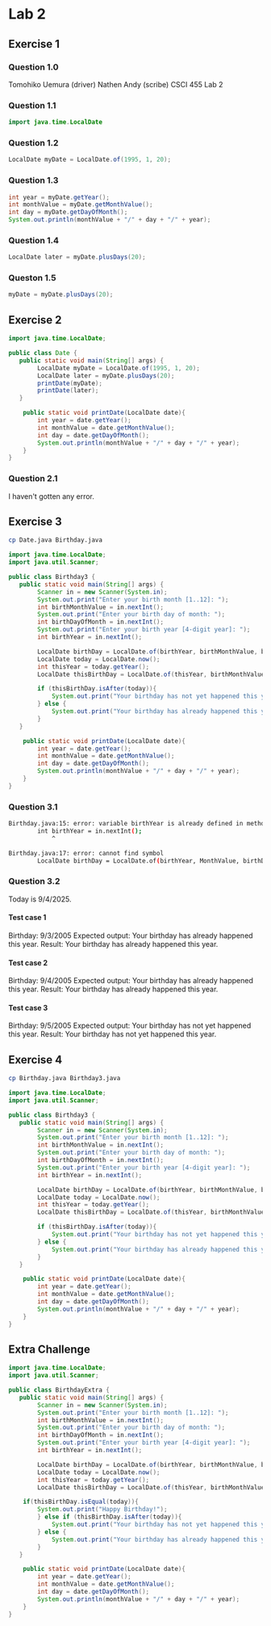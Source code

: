 # Lab 2

## Exercise 1

### Question 1.0

Tomohiko Uemura (driver)
Nathen Andy (scribe)
CSCI 455
Lab 2

### Question 1.1

```java
import java.time.LocalDate
```

### Question 1.2

```java
LocalDate myDate = LocalDate.of(1995, 1, 20);
```

### Question 1.3

```java
int year = myDate.getYear();
int monthValue = myDate.getMonthValue();
int day = myDate.getDayOfMonth();
System.out.println(monthValue + "/" + day + "/" + year);
```

### Question 1.4

```java
LocalDate later = myDate.plusDays(20);
```

### Queston 1.5

```java
myDate = myDate.plusDays(20);
```

## Exercise 2

```java
import java.time.LocalDate;

public class Date {
   public static void main(String[] args) {
        LocalDate myDate = LocalDate.of(1995, 1, 20);
        LocalDate later = myDate.plusDays(20);
        printDate(myDate);
        printDate(later);
   }

    public static void printDate(LocalDate date){
        int year = date.getYear();
        int monthValue = date.getMonthValue();
        int day = date.getDayOfMonth();
        System.out.println(monthValue + "/" + day + "/" + year);
    }
}
```

### Question 2.1

I haven't gotten any error.

## Exercise 3

```bash
cp Date.java Birthday.java
```

```java
import java.time.LocalDate;
import java.util.Scanner;

public class Birthday3 {
   public static void main(String[] args) {
        Scanner in = new Scanner(System.in);
        System.out.print("Enter your birth month [1..12]: ");
        int birthMonthValue = in.nextInt();
        System.out.print("Enter your birth day of month: ");
        int birthDayOfMonth = in.nextInt();
        System.out.print("Enter your birth year [4-digit year]: ");
        int birthYear = in.nextInt();

        LocalDate birthDay = LocalDate.of(birthYear, birthMonthValue, birthDayOfMonth);
        LocalDate today = LocalDate.now();
        int thisYear = today.getYear();
        LocalDate thisBirthDay = LocalDate.of(thisYear, birthMonthValue, birthDayOfMonth);

        if (thisBirthDay.isAfter(today)){
            System.out.print("Your birthday has not yet happened this year.");
        } else {
            System.out.print("Your birthday has already happened this year.");
        }
   }

    public static void printDate(LocalDate date){
        int year = date.getYear();
        int monthValue = date.getMonthValue();
        int day = date.getDayOfMonth();
        System.out.println(monthValue + "/" + day + "/" + year);
    }
}
```

### Question 3.1

```bash
Birthday.java:15: error: variable birthYear is already defined in method main(String[])
        int birthYear = in.nextInt();
            ^

Birthday.java:17: error: cannot find symbol
        LocalDate birthDay = LocalDate.of(birthYear, MonthValue, birthDayOfMonth);
```

### Question 3.2

Today is 9/4/2025.

#### Test case 1

Birthday: 9/3/2005
Expected output: Your birthday has already happened this year.
Result: Your birthday has already happened this year.

#### Test case 2

Birthday: 9/4/2005
Expected output: Your birthday has already happened this year.
Result: Your birthday has already happened this year.

#### Test case 3

Birthday: 9/5/2005
Expected output: Your birthday has not yet happened this year.
Result: Your birthday has not yet happened this year.

## Exercise 4

```bash
cp Birthday.java Birthday3.java
```

```java
import java.time.LocalDate;
import java.util.Scanner;

public class Birthday3 {
   public static void main(String[] args) {
        Scanner in = new Scanner(System.in);
        System.out.print("Enter your birth month [1..12]: ");
        int birthMonthValue = in.nextInt();
        System.out.print("Enter your birth day of month: ");
        int birthDayOfMonth = in.nextInt();
        System.out.print("Enter your birth year [4-digit year]: ");
        int birthYear = in.nextInt();

        LocalDate birthDay = LocalDate.of(birthYear, birthMonthValue, birthDayOfMonth);
        LocalDate today = LocalDate.now();
        int thisYear = today.getYear();
        LocalDate thisBirthDay = LocalDate.of(thisYear, birthMonthValue, birthDayOfMonth);

        if (thisBirthDay.isAfter(today)){
            System.out.print("Your birthday has not yet happened this year.");
        } else {
            System.out.print("Your birthday has already happened this year.");
        }
   }

    public static void printDate(LocalDate date){
        int year = date.getYear();
        int monthValue = date.getMonthValue();
        int day = date.getDayOfMonth();
        System.out.println(monthValue + "/" + day + "/" + year);
    }
}
```

## Extra Challenge

```java
import java.time.LocalDate;
import java.util.Scanner;

public class BirthdayExtra {
   public static void main(String[] args) {
        Scanner in = new Scanner(System.in);
        System.out.print("Enter your birth month [1..12]: ");
        int birthMonthValue = in.nextInt();
        System.out.print("Enter your birth day of month: ");
        int birthDayOfMonth = in.nextInt();
        System.out.print("Enter your birth year [4-digit year]: ");
        int birthYear = in.nextInt();

        LocalDate birthDay = LocalDate.of(birthYear, birthMonthValue, birthDayOfMonth);
        LocalDate today = LocalDate.now();
        int thisYear = today.getYear();
        LocalDate thisBirthDay = LocalDate.of(thisYear, birthMonthValue, birthDayOfMonth);

    if(thisBirthDay.isEqual(today)){
        System.out.print("Happy Birthday!");
        } else if (thisBirthDay.isAfter(today)){
            System.out.print("Your birthday has not yet happened this year.");
        } else {
            System.out.print("Your birthday has already happened this year.");
        }
   }

    public static void printDate(LocalDate date){
        int year = date.getYear();
        int monthValue = date.getMonthValue();
        int day = date.getDayOfMonth();
        System.out.println(monthValue + "/" + day + "/" + year);
    }
}
```
